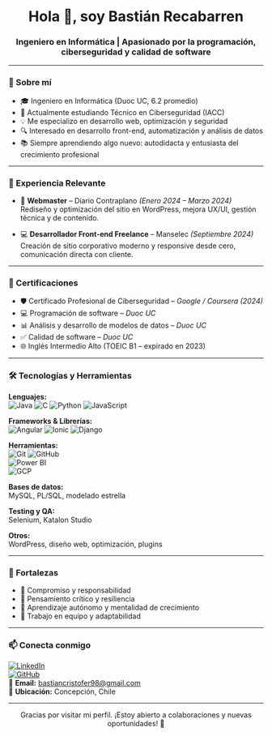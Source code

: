 <h1 align="center">Hola 👋, soy Bastián Recabarren</h1>
<h3 align="center">Ingeniero en Informática | Apasionado por la programación, ciberseguridad y calidad de software</h3>

---

### 🚀 Sobre mí

- 🎓 Ingeniero en Informática (Duoc UC, 6.2 promedio)
- 🎯 Actualmente estudiando Técnico en Ciberseguridad (IACC)
- 💡 Me especializo en desarrollo web, optimización y seguridad
- 🔍 Interesado en desarrollo front-end, automatización y análisis de datos
- 📚 Siempre aprendiendo algo nuevo: autodidacta y entusiasta del crecimiento profesional

---

### 💼 Experiencia Relevante

- 📰 **Webmaster** – Diario Contraplano *(Enero 2024 – Marzo 2024)*  
  Rediseño y optimización del sitio en WordPress, mejora UX/UI, gestión técnica y de contenido.

- 💻 **Desarrollador Front-end Freelance** – Manselec *(Septiembre 2024)*  
  Creación de sitio corporativo moderno y responsive desde cero, comunicación directa con cliente.

---

### 📜 Certificaciones

- 🛡️ Certificado Profesional de Ciberseguridad – *Google / Coursera (2024)*  
- 💻 Programación de software – *Duoc UC*  
- 📊 Análisis y desarrollo de modelos de datos – *Duoc UC*  
- ✅ Calidad de software – *Duoc UC*  
- 🌐 Inglés Intermedio Alto (TOEIC B1 – expirado en 2023)

---

### 🛠️ Tecnologías y Herramientas

**Lenguajes:**  
![Java](https://img.shields.io/badge/Java-007396?style=flat&logo=java&logoColor=white) 
![C](https://img.shields.io/badge/C-00599C?style=flat&logo=c&logoColor=white) 
![Python](https://img.shields.io/badge/Python-3776AB?style=flat&logo=python&logoColor=white) 
![JavaScript](https://img.shields.io/badge/JavaScript-F7DF1E?style=flat&logo=javascript&logoColor=black)

**Frameworks & Librerías:**  
![Angular](https://img.shields.io/badge/Angular-DD0031?style=flat&logo=angular&logoColor=white) 
![Ionic](https://img.shields.io/badge/Ionic-3880FF?style=flat&logo=ionic&logoColor=white) 
![Django](https://img.shields.io/badge/Django-092E20?style=flat&logo=django&logoColor=white)

**Herramientas:**  
![Git](https://img.shields.io/badge/Git-F05032?style=flat&logo=git&logoColor=white) 
![GitHub](https://img.shields.io/badge/GitHub-181717?style=flat&logo=github&logoColor=white)  
![Power BI](https://img.shields.io/badge/PowerBI-F2C811?style=flat&logo=powerbi&logoColor=black)  
![GCP](https://img.shields.io/badge/GCP-4285F4?style=flat&logo=googlecloud&logoColor=white)

**Bases de datos:**  
MySQL, PL/SQL, modelado estrella

**Testing y QA:**  
Selenium, Katalon Studio

**Otros:**  
WordPress, diseño web, optimización, plugins

---

### 🧠 Fortalezas

- 💪 Compromiso y responsabilidad
- 🚀 Pensamiento crítico y resiliencia
- 🔄 Aprendizaje autónomo y mentalidad de crecimiento
- 👥 Trabajo en equipo y adaptabilidad

---

### 📫 Conecta conmigo

[![LinkedIn](https://img.shields.io/badge/LinkedIn-0077B5?style=flat&logo=linkedin&logoColor=white)](https://linkedin.com/in/bastian-cristofer)  
[![GitHub](https://img.shields.io/badge/GitHub-181717?style=flat&logo=github&logoColor=white)](https://github.com/BastianCristoferRH)  
📧 **Email:** bastiancristofer98@gmail.com  
📍 **Ubicación:** Concepción, Chile

---

<p align="center">Gracias por visitar mi perfil. ¡Estoy abierto a colaboraciones y nuevas oportunidades! 🚀</p>
